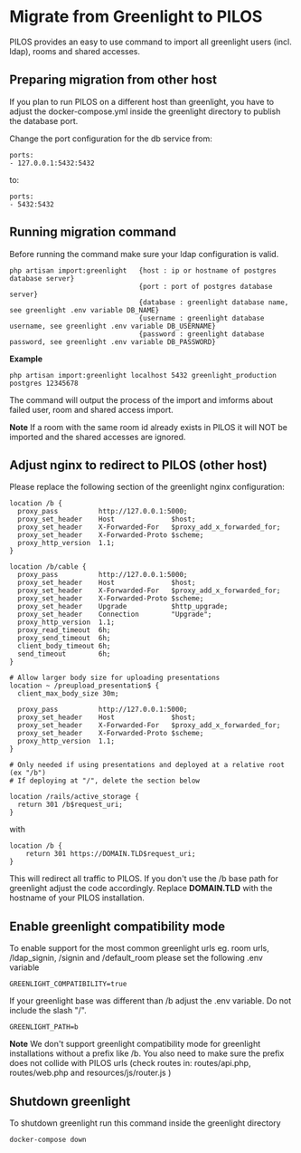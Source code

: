 # Migrate from Greenlight to PILOS

PILOS provides an easy to use command to import all greenlight users (incl. ldap), rooms and shared accesses.

## Preparing migration from other host

If you plan to run PILOS on a different host than greenlight, you have to adjust the docker-compose.yml inside the greenlight directory
to publish the database port.

Change the port configuration for the db service from:

```
ports:
- 127.0.0.1:5432:5432
```
to:

```
ports:
- 5432:5432
```

## Running migration command

Before running the command make sure your ldap configuration is valid.

```
php artisan import:greenlight   {host : ip or hostname of postgres database server}
                                {port : port of postgres database server}
                                {database : greenlight database name, see greenlight .env variable DB_NAME}
                                {username : greenlight database username, see greenlight .env variable DB_USERNAME}
                                {password : greenlight database password, see greenlight .env variable DB_PASSWORD}                                                 
```

**Example**

```
php artisan import:greenlight localhost 5432 greenlight_production postgres 12345678
```

The command will output the process of the import and imforms about failed user, room and shared access import.

**Note** If a room with the same room id already exists in PILOS it will NOT be imported and the shared accesses are ignored.

## Adjust nginx to redirect to PILOS (other host)

Please replace the following section of the greenlight nginx configuration:

```
location /b {
  proxy_pass          http://127.0.0.1:5000;
  proxy_set_header    Host              $host;
  proxy_set_header    X-Forwarded-For   $proxy_add_x_forwarded_for;
  proxy_set_header    X-Forwarded-Proto $scheme;
  proxy_http_version  1.1;
}

location /b/cable {
  proxy_pass          http://127.0.0.1:5000;
  proxy_set_header    Host              $host;
  proxy_set_header    X-Forwarded-For   $proxy_add_x_forwarded_for;
  proxy_set_header    X-Forwarded-Proto $scheme;
  proxy_set_header    Upgrade           $http_upgrade;
  proxy_set_header    Connection        "Upgrade";
  proxy_http_version  1.1;
  proxy_read_timeout  6h;
  proxy_send_timeout  6h;
  client_body_timeout 6h;
  send_timeout        6h;
}

# Allow larger body size for uploading presentations
location ~ /preupload_presentation$ {
  client_max_body_size 30m;

  proxy_pass          http://127.0.0.1:5000;
  proxy_set_header    Host              $host;
  proxy_set_header    X-Forwarded-For   $proxy_add_x_forwarded_for;
  proxy_set_header    X-Forwarded-Proto $scheme;
  proxy_http_version  1.1;
}

# Only needed if using presentations and deployed at a relative root (ex "/b")
# If deploying at "/", delete the section below

location /rails/active_storage {
  return 301 /b$request_uri;
}
```

with

```
location /b {
    return 301 https://DOMAIN.TLD$request_uri;
}
```

This will redirect all traffic to PILOS. If you don't use the /b base path for greenlight adjust the code accordingly.
Replace **DOMAIN.TLD** with the hostname of your PILOS installation.

## Enable greenlight compatibility mode

To enable support for the most common greenlight urls eg. room urls, /ldap_signin, /signin and /default_room please set the following .env variable
```
GREENLIGHT_COMPATIBILITY=true
```

If your greenlight base was different than /b adjust the .env variable. Do not include the slash "/".
```
GREENLIGHT_PATH=b
```
**Note** We don't support greenlight compatibility mode for greenlight installations without a prefix like /b.
You also need to make sure the prefix does not collide with PILOS urls (check routes in: routes/api.php, routes/web.php and resources/js/router.js )

## Shutdown greenlight

To shutdown greenlight run this command inside the greenlight directory
```
docker-compose down
```
